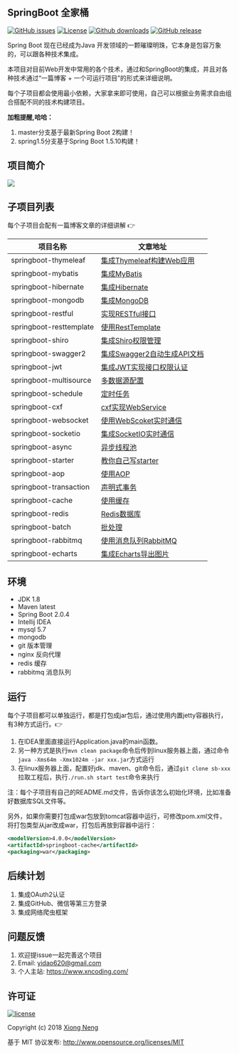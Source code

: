 ## SpringBoot 全家桶

[![GitHub issues](https://img.shields.io/github/issues/yidao620c/SpringBootBucket.svg)](https://github.com/yidao620c/SpringBootBucket/issues)
[![License][licensesvg]][license]
[![Github downloads](https://img.shields.io/github/downloads/yidao620c/SpringBootBucket/total.svg)](https://github.com/yidao620c/SpringBootBucket/releases/latest)
[![GitHub release](https://img.shields.io/github/release/yidao620c/SpringBootBucket.svg)](https://github.com/yidao620c/SpringBootBucket/releases)

Spring Boot 现在已经成为Java 开发领域的一颗璀璨明珠，它本身是包容万象的，可以跟各种技术集成。

本项目对目前Web开发中常用的各个技术，通过和SpringBoot的集成，并且对各种技术通过“一篇博客 + 一个可运行项目”的形式来详细说明。

每个子项目都会使用最小依赖，大家拿来即可使用，自己可以根据业务需求自由组合搭配不同的技术构建项目。

**加粗提醒,哈哈：**

1. master分支基于最新Spring Boot 2构建！
2. spring1.5分支基于Spring Boot 1.5.10构建！

## 项目简介

![](https://xnstatic-1253397658.file.myqcloud.com/SpringBootBucket.png)

## 子项目列表

每个子项目会配有一篇博客文章的详细讲解 :point_right:

项目名称                    | 文章地址
----------------------------|------------------------------------------------------------------------------------------
springboot-thymeleaf        | [集成Thymeleaf构建Web应用](https://www.xncoding.com/2017/07/01/spring/sb-thymeleaf.html)
springboot-mybatis          | [集成MyBatis](https://www.xncoding.com/2017/07/02/spring/sb-mybatis.html)
springboot-hibernate        | [集成Hibernate](https://www.xncoding.com/2017/07/03/spring/sb-hibernate.html)
springboot-mongodb          | [集成MongoDB](https://www.xncoding.com/2017/07/04/spring/sb-mongodb.html)
springboot-restful          | [实现RESTful接口](https://www.xncoding.com/2017/07/05/spring/sb-restful.html)
springboot-resttemplate     | [使用RestTemplate](https://www.xncoding.com/2017/07/06/spring/sb-restclient.html)
springboot-shiro            | [集成Shiro权限管理](https://www.xncoding.com/2017/07/07/spring/sb-shiro.html)
springboot-swagger2         | [集成Swagger2自动生成API文档](https://www.xncoding.com/2017/07/08/spring/sb-swagger2.html)
springboot-jwt              | [集成JWT实现接口权限认证](https://www.xncoding.com/2017/07/09/spring/sb-jwt.html)
springboot-multisource      | [多数据源配置](https://www.xncoding.com/2017/07/10/spring/sb-multisource.html)
springboot-schedule         | [定时任务](https://www.xncoding.com/2017/07/12/spring/sb-schedule.html)
springboot-cxf              | [cxf实现WebService](https://www.xncoding.com/2017/07/13/spring/sb-cxf.html)
springboot-websocket        | [使用WebScoket实时通信](https://www.xncoding.com/2017/07/15/spring/sb-websocket.html)
springboot-socketio         | [集成SocketIO实时通信](https://www.xncoding.com/2017/07/16/spring/sb-socketio.html)
springboot-async            | [异步线程池](https://www.xncoding.com/2017/07/20/spring/sb-async.html)
springboot-starter          | [教你自己写starter](https://www.xncoding.com/2017/07/22/spring/sb-starter.html)
springboot-aop              | [使用AOP](https://www.xncoding.com/2017/07/24/spring/sb-aop.html)
springboot-transaction      | [声明式事务](https://www.xncoding.com/2017/07/26/spring/sb-transaction.html)
springboot-cache            | [使用缓存](https://www.xncoding.com/2017/07/28/spring/sb-cache.html)
springboot-redis            | [Redis数据库](https://www.xncoding.com/2017/07/30/spring/sb-redis.html)
springboot-batch            | [批处理](https://www.xncoding.com/2017/08/01/spring/sb-batch.html)
springboot-rabbitmq         | [使用消息队列RabbitMQ](https://www.xncoding.com/2017/08/06/spring/sb-rabbitmq.html)
springboot-echarts          | [集成Echarts导出图片](https://www.xncoding.com/2017/08/19/spring/sb-echarts.html)

## 环境

* JDK 1.8
* Maven latest
* Spring Boot 2.0.4
* Intellij IDEA
* mysql 5.7
* mongodb
* git 版本管理
* nginx 反向代理
* redis 缓存
* rabbitmq 消息队列

## 运行

每个子项目都可以单独运行，都是打包成jar包后，通过使用内置jetty容器执行，有3种方式运行。:point_right:

1. 在IDEA里面直接运行Application.java的main函数。
2. 另一种方式是执行`mvn clean package`命令后传到linux服务器上面，通过命令`java -Xms64m -Xmx1024m -jar xxx.jar`方式运行
3. 在linux服务器上面，配置好jdk、maven、git命令后，通过`git clone sb-xxx`拉取工程后，执行`./run.sh start test`命令来执行

注：每个子项目有自己的README.md文件，告诉你该怎么初始化环境，比如准备好数据库SQL文件等。

另外，如果你需要打包成war包放到tomcat容器中运行，可修改pom.xml文件，将打包类型从jar改成war，打包后再放到容器中运行：

``` xml
<modelVersion>4.0.0</modelVersion>
<artifactId>springboot-cache</artifactId>
<packaging>war</packaging>
```

## 后续计划

1. 集成OAuth2认证
1. 集成GitHub、微信等第三方登录
1. 集成网络爬虫框架

## 问题反馈

1. 欢迎提issue一起完善这个项目
1. Email: yidao620@gmail.com
1. 个人主站: https://www.xncoding.com/

## 许可证

[![license](https://img.shields.io/badge/license-MIT-brightgreen.svg)](http://www.opensource.org/licenses/MIT)

Copyright (c) 2018 [Xiong Neng](https://www.xncoding.com/)

基于 MIT 协议发布: <http://www.opensource.org/licenses/MIT>


[licensesvg]: https://img.shields.io/badge/license-MIT-brightgreen.svg
[license]: http://www.opensource.org/licenses/MIT
